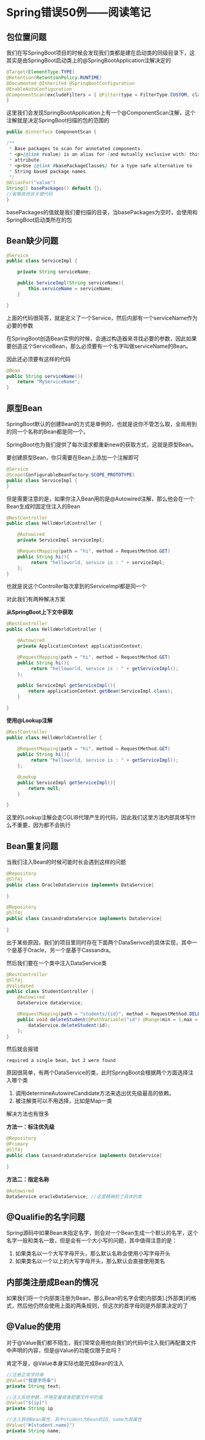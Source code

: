 # Spring错误50例——阅读笔记

## 包位置问题

我们在写SpringBoot项目的时候会发现我们类都是建在启动类的同级目录下，这其实是由SpringBoot启动类上的@SpringBootApplication注解决定的

```java
@Target(ElementType.TYPE) 
@Retention(RetentionPolicy.RUNTIME) 
@Documented @Inherited @SpringBootConfiguration 
@EnableAutoConfiguration 
@ComponentScan(excludeFilters = { @Filter(type = FilterType.CUSTOM, classes = TypeExcludeFilter.class), @Filter(type = FilterType.CUSTOM, classes = AutoConfigurationExcludeFilter.class) }) public @interface SpringBootApplication { //省略非关键代码 
}
```

这里我们会发现SpringBootApplication上有一个@ComponentScan注解，这个注解就是决定SpringBoot扫描的包的范围的

```java
public @interface ComponentScan {

/**
 * Base packages to scan for annotated components.
 * <p>{@link #value} is an alias for (and mutually exclusive with) this
 * attribute.
 * <p>Use {@link #basePackageClasses} for a type-safe alternative to
 * String-based package names.
 */
@AliasFor("value")
String[] basePackages() default {};
//省略其他非关键代码
}
```

basePackages的值就是我们要扫描的目录，当basePackages为空时，会使用和SpringBoot启动类所在的包

## Bean缺少问题

```java
@Service
public class ServiceImpl {

    private String serviceName;

    public ServiceImpl(String serviceName){
        this.serviceName = serviceName;
    }

}
```

上面的代码很简答，就是定义了一个Service，然后内部有一个serviceName作为必要的参数

在SpringBoot创造Bean实例的时候，会通过构造器来寻找必要的参数，因此如果要创造这个ServiceBean，那么必须要有一个名字叫做serviceName的Bean。

因此还必须要有这样的代码

```java
@Bean
public String serviceName(){
    return "MyServiceName";
}
```

## 原型Bean

SpringBoot默认的创建Bean的方式是单例的，也就是说你不管怎么取，全局用到的同一个名称的Bean都是同一个。

SpringBoot也为我们提供了每次请求都重新new的获取方式，这就是原型Bean。

要创建原型Bean，你只需要在Bean上添加一个注解即可

```java
@Service
@Scope(ConfigurableBeanFactory.SCOPE_PROTOTYPE)
public class ServiceImpl {
}
```

但是需要注意的是，如果你注入Bean用的是@Autowired注解，那么他会在一个Bean生成时固定住注入的Bean

```java
@RestController
public class HelloWorldController {

    @Autowired
    private ServiceImpl serviceImpl;

    @RequestMapping(path = "hi", method = RequestMethod.GET)
    public String hi(){
         return "helloworld, service is : " + serviceImpl;
    };
}
```

也就是说这个Controller每次拿到的ServiceImpl都是同一个

对此我们有两种解决方案

**从SpringBoot上下文中获取**

```java
@RestController
public class HelloWorldController {

    @Autowired
    private ApplicationContext applicationContext;

    @RequestMapping(path = "hi", method = RequestMethod.GET)
    public String hi(){
         return "helloworld, service is : " + getServiceImpl();
    };
 
    public ServiceImpl getServiceImpl(){
        return applicationContext.getBean(ServiceImpl.class);
    }

}
```

**使用@Lookup注解**

```java
@RestController
public class HelloWorldController {
 
    @RequestMapping(path = "hi", method = RequestMethod.GET)
    public String hi(){
         return "helloworld, service is : " + getServiceImpl();
    };

    @Lookup
    public ServiceImpl getServiceImpl(){
        return null;
    }  

}
```

这里的Lookup注解会走CGLIB代理产生的代码，因此我们这里方法内部具体写什么不重要，因为都不会执行

## Bean重复问题

当我们注入Bean的时候可能时长会遇到这样的问题

```java
@Repository
@Slf4j
public class OracleDataService implements DataService{
   
}
```

```java
@Repository
@Slf4j
public class CassandraDataService implements DataService{
    
}
```

出于某些原因，我们的项目里同时存在下面两个DataSerivce的具体实现，其中一个是基于Oracle，另一个是基于Cassandra。

然后我们要在一个类中注入DataService类

```java
@RestController
@Slf4j
@Validated
public class StudentController {
    @Autowired
    DataService dataService;

    @RequestMapping(path = "students/{id}", method = RequestMethod.DELETE)
    public void deleteStudent(@PathVariable("id") @Range(min = 1,max = 100) int id){
        dataService.deleteStudent(id);
    };
}
```

然后就会报错

```text
required a single bean, but 2 were found
```

原因很简单，有两个DataService的类，此时SpringBoot会根据两个方面选择注入哪个类

1. 调用determineAutowireCandidate方法来选出优先级最高的依赖。
2. 被注解类可以不用选择，比如是Map一类

解决方法也有很多

**方法一：标注优先级**

```java
@Repository
@Primary
@Slf4j
public class CassandraDataService implements DataService{
    
}
```

**方法二：指定名称**

```java
@Autowired
DataService oracleDataService; //这里精确到了具体的类
```

## @Qualifie的名字问题

Spring源码中如果Bean未指定名字，则会对一个Bean生成一个默认的名字，这个名字一般和类名一致，但是会有一个大小写的问题，其中值得注意的是：

1. 如果类名以一个大写字母开头，那么默认名称会使用小写字母开头
2. 如果类名以一个以上的大写字母开头，那么默认会直接使用类名

## 内部类注册成Bean的情况

如果我们将一个内部类注册为Bean，那么Bean的名字会使\[内部类].\[外部类]的格式，然后他仍然会使用上面的两条规则，但这次的首字母则是外部类决定的了

## @Value的使用

对于@Value我们都不陌生，我们常常会用他向我们的代码中注入我们再配置文件中声明的内容，但是@Value的功能仅限于此吗？

肯定不是，@Value本身实际也能完成Bean的注入

```java
//注册正常字符串
@Value("我是字符串")
private String text; 

//注入系统参数、环境变量或者配置文件中的值
@Value("${ip}")
private String ip

//注入其他Bean属性，其中student为bean的ID，name为其属性
@Value("#{student.name}")
private String name;
```